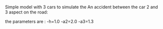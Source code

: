 Simple model with 3 cars to simulate the An accident between the car 2 and 3 aspect on the road:

the parameters are : 
-h=1.0
-a2=2.0
-a3=1.3

